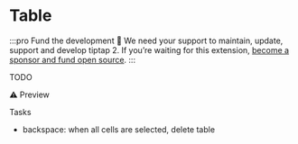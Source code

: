 # Table

:::pro Fund the development 💖
We need your support to maintain, update, support and develop tiptap 2. If you’re waiting for this extension, [become a sponsor and fund open source](/sponsor).
:::

TODO

⚠️ Preview

Tasks
- backspace: when all cells are selected, delete table

<demo name="Nodes/Table" />
